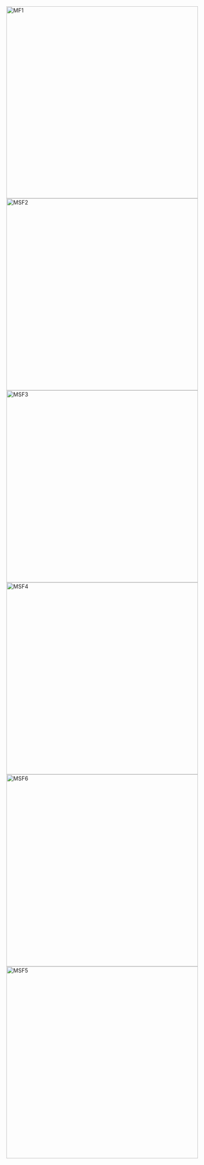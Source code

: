 <img width="500" alt="MF1" src="https://github.com/deryacortuk/Penetration-Testing-Tutorial/assets/53267226/f1d65feb-fc8d-4a83-ad29-0705685f9e8c">

<img width="500" alt="MSF2" src="https://github.com/deryacortuk/Penetration-Testing-Tutorial/assets/53267226/957decc1-437b-4c6e-a0cd-099470f35cf7">

<img width="500" alt="MSF3" src="https://github.com/deryacortuk/Penetration-Testing-Tutorial/assets/53267226/0fd2d445-7691-4e6c-b8b3-111480c51154">

<img width="500" alt="MSF4" src="https://github.com/deryacortuk/Penetration-Testing-Tutorial/assets/53267226/1f5bfa9c-6e63-42cc-a53f-66942c6acc4f">

<img width="500" alt="MSF6" src="https://github.com/deryacortuk/Penetration-Testing-Tutorial/assets/53267226/23968f86-bd0b-40b7-bace-bd6ae54f56ff">

<img width="500" alt="MSF5" src="https://github.com/deryacortuk/Penetration-Testing-Tutorial/assets/53267226/b699d075-7287-40d3-9bfc-897aa1301224">
